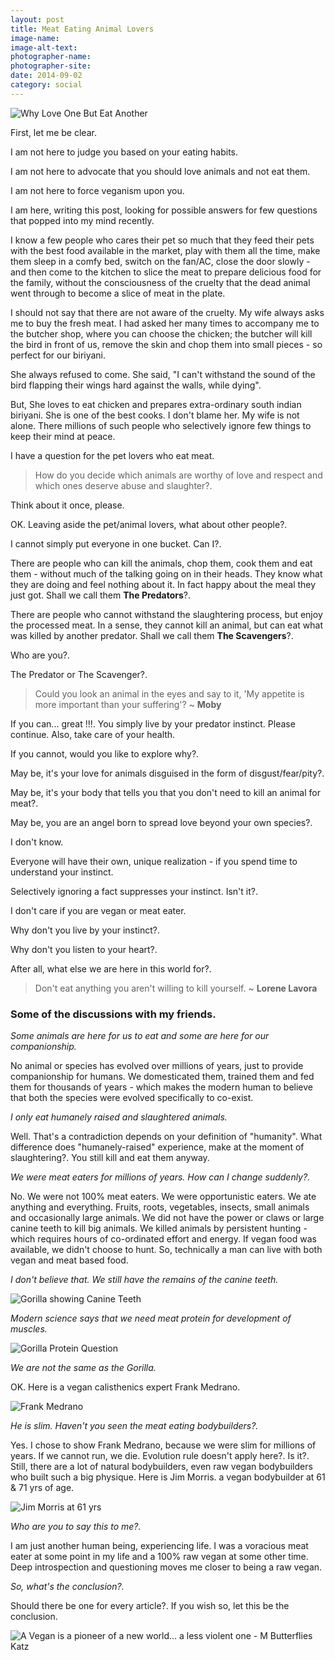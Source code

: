 ```yaml
---
layout: post
title: Meat Eating Animal Lovers
image-name: 
image-alt-text: 
photographer-name: 
photographer-site: 
date: 2014-09-02
category: social
---
```


![Why Love One But Eat Another]({{site.img-path}}/why-love-one-but-eat-the-other.png)  

First, let me be clear.

I am not here to judge you based on your eating habits.

I am not here to advocate that you should love animals and not eat them.

I am not here to force veganism upon you.

I am here, writing this post, looking for possible answers for few questions that popped into my mind recently.

I know a few people who cares their pet so much that they feed their pets with the best food available in the market, play with them all the time, make them sleep in a comfy bed, switch on the fan/AC, close the door slowly - and then come to the kitchen to slice the meat to prepare delicious food for the family, without the consciousness of the cruelty that the dead animal went through to become a slice of meat in the plate.  

I should not say that there are not aware of the cruelty. My wife always asks me to buy the fresh meat. I had asked her many times to accompany me to the butcher shop, where you can choose the chicken; the butcher will kill the bird in front of us, remove the skin and chop them into small pieces - so perfect for our biriyani.  

She always refused to come. She said, "I can't withstand the sound of the bird flapping their wings hard against the walls, while dying".  

But, She loves to eat chicken and prepares extra-ordinary south indian biriyani. She is one of the best cooks. I don't blame her. My wife is not alone. There millions of such people who selectively ignore few things to keep their mind at peace.  

I have a question for the pet lovers who eat meat.

> How do you decide which animals are worthy of love and respect and which ones deserve abuse and slaughter?.

Think about it once, please.  

OK. Leaving aside the pet/animal lovers, what about other people?.

I cannot simply put everyone in one bucket. Can I?.  

There are people who can kill the animals, chop them, cook them and eat them - without much of the talking going on in their heads. They know what they are doing and feel nothing about it. In fact happy about the meal they just got. Shall we call them **The Predators**?.  

There are people who cannot withstand the slaughtering process, but enjoy the processed meat. In a sense, they cannot kill an animal, but can eat what was killed by another predator. Shall we call them **The Scavengers**?.  

Who are you?. 

The Predator or The Scavenger?.  

> Could you look an animal in the eyes and say to it, 'My appetite is more important than your suffering'? ~ **Moby**

If you can... great !!!. You simply live by your predator instinct. Please continue. Also, take care of your health.  

If you cannot, would you like to explore why?.  

May be, it's your love for animals disguised in the form of disgust/fear/pity?.  

May be, it's your body that tells you that you don't need to kill an animal for meat?.  

May be, you are an angel born to spread love beyond your own species?.  

I don't know.  

Everyone will have their own, unique realization - if you spend time to understand your instinct.  

Selectively ignoring a fact suppresses your instinct. Isn't it?.  

I don't care if you are vegan or meat eater.  

Why don't you live by your instinct?.  

Why don't you listen to your heart?.  

After all, what else we are here in this world for?.  

> Don't eat anything you aren't willing to kill yourself. ~ **Lorene Lavora**

### Some of the discussions with my friends.

*Some animals are here for us to eat and some are here for our companionship.*  

No animal or species has evolved over millions of years, just to provide companionship for humans. We domesticated them, trained them and fed them for thousands of years - which makes the modern human to believe that both the species were evolved specifically to co-exist.  

*I only eat humanely raised and slaughtered animals.*  

Well. That's a contradiction depends on your definition of "humanity". What difference does "humanely-raised" experience, make at the moment of slaughtering?. You still kill and eat them anyway.  

*We were meat eaters for millions of years. How can I change suddenly?.*

No. We were not 100% meat eaters. We were opportunistic eaters. We ate anything and everything. Fruits, roots, vegetables, insects, small animals and occasionally large animals. We did not have the power or claws or large canine teeth to kill big animals. We killed animals by persistent hunting - which requires hours of co-ordinated effort and energy. If vegan food was available, we didn't choose to hunt. So, technically a man can live with both vegan and meat based food.  

*I don't believe that. We still have the remains of the canine teeth.*

![Gorilla showing Canine Teeth]({{site.img-path}}/gorilla-canine-teeth.jpg)  

*Modern science says that we need meat protein for development of muscles.*  

![Gorilla Protein Question]({{site.img-path}}/gorilla-protein-question.jpg)  

*We are not the same as the Gorilla.*  

OK. Here is a vegan calisthenics expert Frank Medrano.  

![Frank Medrano]({{site.img-path}}/frank-medrano.jpg)  

*He is slim. Haven't you seen the meat eating bodybuilders?.*

Yes. I chose to show Frank Medrano, because we were slim for millions of years. If we cannot run, we die. Evolution rule doesn't apply here?. Is it?. Still, there are a lot of natural bodybuilders, even raw vegan bodybuilders who built such a big physique. Here is Jim Morris. a vegan bodybuilder at 61 & 71 yrs of age.  

![Jim Morris at 61 yrs]({{site.img-path}}/jim-morris-age-61-age-71.png)  

*Who are you to say this to me?.*

I am just another human being, experiencing life. I was a voracious meat eater at some point in my life and a 100% raw vegan at some other time. Deep introspection and questioning moves me closer to being a raw vegan.  

*So, what's the conclusion?.*

Should there be one for every article?. If you wish so, let this be the conclusion.  

![A Vegan is a pioneer of a new world... a less violent one - M Butterflies Katz]({{site.img-path}}/vegan-less-violent-m-butterflies-katz.jpg)  


